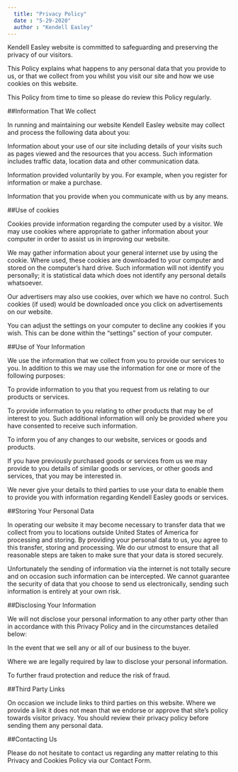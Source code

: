 ```yaml
---
  title: "Privacy Policy"
  date : "5-29-2020"
  author : "Kendell Easley"
---
```



Kendell Easley website is committed to safeguarding and preserving the privacy of our visitors.

This Policy explains what happens to any personal data that you provide to us, or that we collect from you whilst you visit our site and how we use cookies on this website.

This Policy from time to time so please do review this Policy regularly.

##Information That We collect

In running and maintaining our website Kendell Easley website may collect and process the following data about you:

Information about your use of our site including details of your visits such as pages viewed and the resources that you access. Such information includes traffic data, location data and other communication data.

Information provided voluntarily by you. For example, when you register for information or make a purchase.

Information that you provide when you communicate with us by any means.


##Use of cookies

Cookies provide information regarding the computer used by a visitor. We may use cookies where appropriate to gather information about your computer in order to assist us in improving our website.

We may gather information about your general internet use by using the cookie. Where used, these cookies are downloaded to your computer and stored on the computer’s hard drive. Such information will not identify you personally; it is statistical data which does not identify any personal details whatsoever.

Our advertisers may also use cookies, over which we have no control. Such cookies (if used) would be downloaded once you click on advertisements on our website.

You can adjust the settings on your computer to decline any cookies if you wish. This can be done within the “settings” section of your computer.

##Use of Your Information

We use the information that we collect from you to provide our services to you. In addition to this we may use the information for one or more of the following purposes:

To provide information to you that you request from us relating to our products or services.

To provide information to you relating to other products that may be of interest to you. Such additional information will only be provided where you have consented to receive such information.

To inform you of any changes to our website, services or goods and products.

If you have previously purchased goods or services from us we may provide to you details of similar goods or services, or other goods and services, that you may be interested in.

We never give your details to third parties to use your data to enable them to provide you with information regarding Kendell Easley goods or services.

##Storing Your Personal Data

In operating our website it may become necessary to transfer data that we collect from you to locations outside United States of America for processing and storing. By providing your personal data to us, you agree to this transfer, storing and processing. We do our utmost to ensure that all reasonable steps are taken to make sure that your data is stored securely.

Unfortunately the sending of information via the internet is not totally secure and on occasion such information can be intercepted. We cannot guarantee the security of data that you choose to send us electronically, sending such information is entirely at your own risk.

##Disclosing Your Information

We will not disclose your personal information to any other party other than in accordance with this Privacy Policy and in the circumstances detailed below:

In the event that we sell any or all of our business to the buyer.

Where we are legally required by law to disclose your personal information.

To further fraud protection and reduce the risk of fraud.

##Third Party Links

On occasion we include links to third parties on this website. Where we provide a link it does not mean that we endorse or approve that site’s policy towards visitor privacy. You should review their privacy policy before sending them any personal data.

##Contacting Us

Please do not hesitate to contact us regarding any matter relating to this Privacy and Cookies Policy via our Contact Form.
